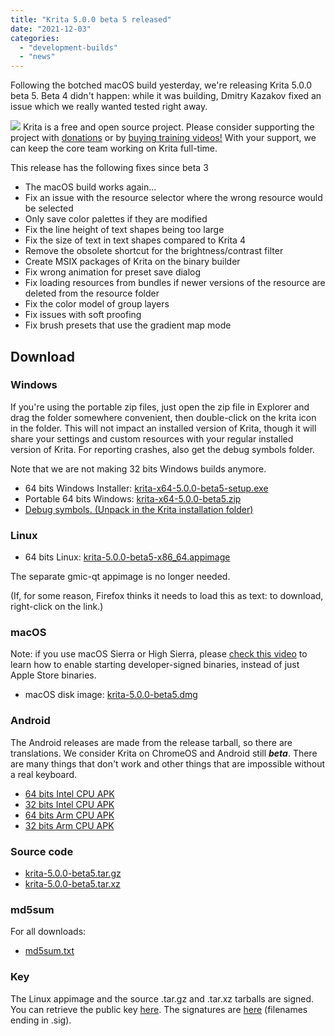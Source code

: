 ```yaml
---
title: "Krita 5.0.0 beta 5 released"
date: "2021-12-03"
categories: 
  - "development-builds"
  - "news"
---
```


Following the botched macOS build yesterday, we're releasing Krita 5.0.0 beta 5. Beta 4 didn't happen: while it was building, Dmitry Kazakov fixed an issue which we really wanted tested right away.

![](/images/posts/2021/2021-11-16_kiki-piggy-bank_krita5.png) Krita is a free and open source project. Please consider supporting the project with [donations](https://fund.krita.org) or by [buying training videos!](/shop/) With your support, we can keep the core team working on Krita full-time.

This release has the following fixes since beta 3

- The macOS build works again...
- Fix an issue with the resource selector where the wrong resource would be selected
- Only save color palettes if they are modified
- Fix the line height of text shapes being too large
- Fix the size of text in text shapes compared to Krita 4
- Remove the obsolete shortcut for the brightness/contrast filter
- Create MSIX packages of Krita on the binary builder
- Fix wrong animation for preset save dialog
- Fix loading resources from bundles if newer versions of the resource are deleted from the resource folder
- Fix the color model of group layers
- Fix issues with soft proofing
- Fix brush presets that use the gradient map mode

## Download

### Windows

If you're using the portable zip files, just open the zip file in Explorer and drag the folder somewhere convenient, then double-click on the krita icon in the folder. This will not impact an installed version of Krita, though it will share your settings and custom resources with your regular installed version of Krita. For reporting crashes, also get the debug symbols folder.

Note that we are not making 32 bits Windows builds anymore.

- 64 bits Windows Installer: [krita-x64-5.0.0-beta5-setup.exe](https://download.kde.org/unstable/krita/5.0.0-beta5/krita-x64-5.0.0-beta5-setup.exe)
- Portable 64 bits Windows: [krita-x64-5.0.0-beta5.zip](https://download.kde.org/unstable/krita/5.0.0-beta5/krita-x64-5.0.0-beta5.zip)
- [Debug symbols. (Unpack in the Krita installation folder)](https://download.kde.org/unstable/krita/5.0.0-beta5/krita-x64-5.0.0-beta5-dbg.zip)

### Linux

- 64 bits Linux: [krita-5.0.0-beta5-x86\_64.appimage](https://download.kde.org/unstable/krita/5.0.0-beta5/krita-5.0.0-beta5-x86_64.appimage)

The separate gmic-qt appimage is no longer needed.

(If, for some reason, Firefox thinks it needs to load this as text: to download, right-click on the link.)

### macOS

Note: if you use macOS Sierra or High Sierra, please [check this video](https://www.youtube.com/watch?v=3py0kgq95Hk) to learn how to enable starting developer-signed binaries, instead of just Apple Store binaries.

- macOS disk image: [krita-5.0.0-beta5.dmg](https://download.kde.org/unstable/krita/5.0.0-beta5/krita-5.0.0-beta5.dmg)

### Android

The Android releases are made from the release tarball, so there are translations. We consider Krita on ChromeOS and Android still **_beta_**. There are many things that don't work and other things that are impossible without a real keyboard.

- [64 bits Intel CPU APK](https://download.kde.org/unstable/krita/5.0.0-beta5/krita-x86_64-5.0.0-beta5-release-signed.apk)
- [32 bits Intel CPU APK](https://download.kde.org/unstable/krita/5.0.0-beta5/krita-x86-5.0.0-beta5-release-signed.apk)
- [64 bits Arm CPU APK](https://download.kde.org/unstable/krita/5.0.0-beta5/krita-arm64-v8a-5.0.0-beta5-release-signed.apk)
- [32 bits Arm CPU APK](https://download.kde.org/unstable/krita/5.0.0-beta5/krita-armeabi-v7a-5.0.0-beta5-release-signed.apk)

### Source code

- [krita-5.0.0-beta5.tar.gz](https://download.kde.org/unstable/krita/5.0.0-beta5/krita-5.0.0-beta5.tar.gz)
- [krita-5.0.0-beta5.tar.xz](https://download.kde.org/unstable/krita/5.0.0-beta5/krita-5.0.0-beta5.tar.xz)

### md5sum

For all downloads:

- [md5sum.txt](https://download.kde.org/unstable/krita/5.0.0-beta5/md5sum.txt)

### Key

The Linux appimage and the source .tar.gz and .tar.xz tarballs are signed. You can retrieve the public key [here](https://files.kde.org/krita/4DA79EDA231C852B). The signatures are [here](https://download.kde.org/unstable/krita/5.0.0-beta5/) (filenames ending in .sig).
